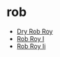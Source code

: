 # rob

 * [Dry Rob Roy](index/d/dry-rob-roy-200225.json)
 * [Rob Roy I](index/r/rob-roy-i-200053.json)
 * [Rob Roy Ii](index/r/rob-roy-ii-200635.json)
